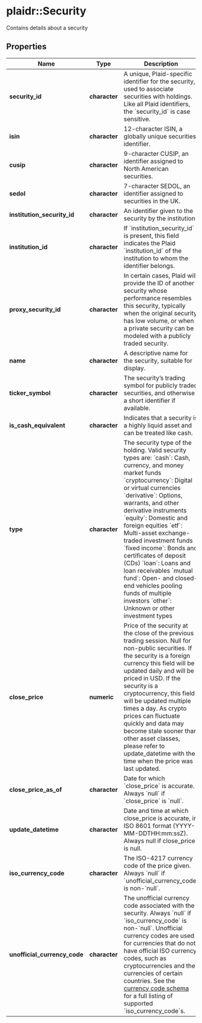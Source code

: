 # plaidr::Security

Contains details about a security

## Properties
Name | Type | Description | Notes
------------ | ------------- | ------------- | -------------
**security_id** | **character** | A unique, Plaid-specific identifier for the security, used to associate securities with holdings. Like all Plaid identifiers, the &#x60;security_id&#x60; is case sensitive. | 
**isin** | **character** | 12-character ISIN, a globally unique securities identifier. | 
**cusip** | **character** | 9-character CUSIP, an identifier assigned to North American securities. | 
**sedol** | **character** | 7-character SEDOL, an identifier assigned to securities in the UK. | 
**institution_security_id** | **character** | An identifier given to the security by the institution | 
**institution_id** | **character** | If &#x60;institution_security_id&#x60; is present, this field indicates the Plaid &#x60;institution_id&#x60; of the institution to whom the identifier belongs. | 
**proxy_security_id** | **character** | In certain cases, Plaid will provide the ID of another security whose performance resembles this security, typically when the original security has low volume, or when a private security can be modeled with a publicly traded security. | 
**name** | **character** | A descriptive name for the security, suitable for display. | 
**ticker_symbol** | **character** | The security’s trading symbol for publicly traded securities, and otherwise a short identifier if available. | 
**is_cash_equivalent** | **character** | Indicates that a security is a highly liquid asset and can be treated like cash. | 
**type** | **character** | The security type of the holding. Valid security types are:  &#x60;cash&#x60;: Cash, currency, and money market funds  &#x60;cryptocurrency&#x60;: Digital or virtual currencies  &#x60;derivative&#x60;: Options, warrants, and other derivative instruments  &#x60;equity&#x60;: Domestic and foreign equities  &#x60;etf&#x60;: Multi-asset exchange-traded investment funds  &#x60;fixed income&#x60;: Bonds and certificates of deposit (CDs)  &#x60;loan&#x60;: Loans and loan receivables  &#x60;mutual fund&#x60;: Open- and closed-end vehicles pooling funds of multiple investors  &#x60;other&#x60;: Unknown or other investment types | 
**close_price** | **numeric** | Price of the security at the close of the previous trading session. Null for non-public securities.   If the security is a foreign currency this field will be updated daily and will be priced in USD.   If the security is a cryptocurrency, this field will be updated multiple times a day. As crypto prices can fluctuate quickly and data may become stale sooner than other asset classes, please refer to update_datetime with the time when the price was last updated.  | 
**close_price_as_of** | **character** | Date for which &#x60;close_price&#x60; is accurate. Always &#x60;null&#x60; if &#x60;close_price&#x60; is &#x60;null&#x60;. | 
**update_datetime** | **character** | Date and time at which close_price is accurate, in ISO 8601 format (YYYY-MM-DDTHH:mm:ssZ). Always null if close_price is null. | [optional] 
**iso_currency_code** | **character** | The ISO-4217 currency code of the price given. Always &#x60;null&#x60; if &#x60;unofficial_currency_code&#x60; is non-&#x60;null&#x60;. | 
**unofficial_currency_code** | **character** | The unofficial currency code associated with the security. Always &#x60;null&#x60; if &#x60;iso_currency_code&#x60; is non-&#x60;null&#x60;. Unofficial currency codes are used for currencies that do not have official ISO currency codes, such as cryptocurrencies and the currencies of certain countries.  See the [currency code schema](https://plaid.com/docs/api/accounts#currency-code-schema) for a full listing of supported &#x60;iso_currency_code&#x60;s. | 


